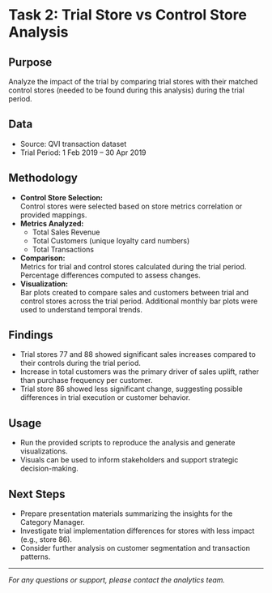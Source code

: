 # Task 2: Trial Store vs Control Store Analysis

## Purpose  
Analyze the impact of the trial by comparing trial stores with their matched control stores (needed to be found during this analysis) during the trial period.

## Data  
- Source: QVI transaction dataset  
- Trial Period: 1 Feb 2019 – 30 Apr 2019  

## Methodology  
- **Control Store Selection:**  
  Control stores were selected based on store metrics correlation or provided mappings.  
- **Metrics Analyzed:**  
  - Total Sales Revenue  
  - Total Customers (unique loyalty card numbers)  
  - Total Transactions  
- **Comparison:**  
  Metrics for trial and control stores calculated during the trial period. Percentage differences computed to assess changes.  
- **Visualization:**  
  Bar plots created to compare sales and customers between trial and control stores across the trial period. Additional monthly bar plots were used to understand temporal trends.

## Findings  
- Trial stores 77 and 88 showed significant sales increases compared to their controls during the trial period.  
- Increase in total customers was the primary driver of sales uplift, rather than purchase frequency per customer.  
- Trial store 86 showed less significant change, suggesting possible differences in trial execution or customer behavior.

## Usage  
- Run the provided scripts to reproduce the analysis and generate visualizations.  
- Visuals can be used to inform stakeholders and support strategic decision-making.  

## Next Steps  
- Prepare presentation materials summarizing the insights for the Category Manager.  
- Investigate trial implementation differences for stores with less impact (e.g., store 86).  
- Consider further analysis on customer segmentation and transaction patterns.

---

*For any questions or support, please contact the analytics team.*
